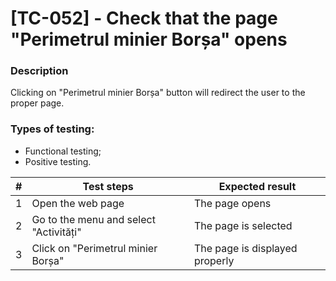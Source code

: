 # **[TC-052] - Check that the page "Perimetrul minier Borșa" opens**

### **Description**

Clicking on "Perimetrul minier Borșa" button will redirect the user to the proper page.

### **Types of testing:**

- Functional testing;
- Positive testing.

| #   | **Test steps**                         | **Expected result**            |
| --- | -------------------------------------- | ------------------------------ |
| 1   | Open the web page                      | The page opens                 |
| 2   | Go to the menu and select "Activități" | The page is selected           |
| 3   | Click on "Perimetrul minier Borșa"     | The page is displayed properly |

